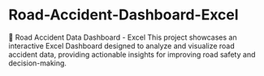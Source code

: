 # Road-Accident-Dashboard-Excel
🚦 Road Accident Data Dashboard - Excel This project showcases an interactive Excel Dashboard designed to analyze and visualize road accident data, providing actionable insights for improving road safety and decision-making.
